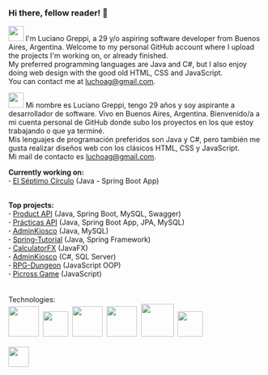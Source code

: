 ### Hi there, fellow reader! 👋

<img height=30 src="https://i1.pngguru.com/preview/715/644/898/world-flag-icons-united-kingdom-flag-art.jpg"> I'm Luciano Greppi, a 29 y/o aspiring software developer from Buenos Aires, Argentina. Welcome to my personal GitHub account where I upload the projects I'm working on, or already finished.<br>
My preferred programming languages are Java and C#, but I also enjoy doing web design with the good old HTML, CSS and JavaScript.<br>
You can contact me at luchoag@gmail.com.<br>

<img height=30 src="https://cdn.icon-icons.com/icons2/1531/PNG/128/3253482-flag-spain-icon_106784.png"> Mi nombre es Luciano Greppi, tengo 29 años y soy aspirante a desarrollador de software. Vivo en Buenos Aires, Argentina. Bienvenido/a a mi cuenta personal de GitHub donde subo los proyectos en los que estoy trabajando o que ya terminé.<br>
Mis lenguajes de programación preferidos son Java y C#, pero también me gusta realizar diseños web con los clásicos HTML, CSS y JavaScript.<br>
Mi mail de contacto es luchoag@gmail.com.<br>


<b>Currently working on:</b> <br>
<b>·</b> <a href="https://github.com/Luchoag/El-Septimo-Circulo">El Séptimo Círculo</a> (Java - Spring Boot App)<br>
<br>

<b>Top projects:</b><br>
<b>·</b> <a href="https://github.com/Luchoag/product-api">Product API</a> (Java, Spring Boot, MySQL, Swagger)<br>
<b>·</b> <a href="https://github.com/Luchoag/product-api">Prácticas API</a> (Java, Spring Boot App, JPA, MySQL)<br>
<b>·</b> <a href="https://github.com/Luchoag/administracion-kiosco-java">AdminKiosco</a> (Java, MySQL)<br>
<b>·</b> <a href="https://github.com/Luchoag/spring-tutorial">Spring-Tutorial</a> (Java, Spring Framework)<br>
<b>·</b> <a href="https://github.com/Luchoag/CalculatorFX">CalculatorFX</a> (JavaFX)<br>
<b>·</b> <a href="https://github.com/Luchoag/AdminKiosco">AdminKiosco</a> (C#, SQL Server)<br>
<b>·</b> <a href="https://github.com/Luchoag/rpg-dungeon">RPG-Dungeon</a> (JavaScript OOP)<br>
<b>·</b> <a href="https://github.com/Luchoag/picross-game">Picross Game</a> (JavaScript)<br>
<br>
<br>
Technologies:<br>
<img height=60 src="https://cdn.iconscout.com/icon/free/png-256/java-23-225999.png">&nbsp;
<img height=50 src="https://symbols.getvecta.com/stencil_96/72_spring-framework-icon.f901b1016d.jpg">&nbsp;
<img height=60 src="https://encrypted-tbn0.gstatic.com/images?q=tbn%3AANd9GcQo8gnVA2n-OPRpw6HwKaHyAYTRd-st-JozSg&usqp=CAU">&nbsp;
<img height=60 src="https://cdn.iconscout.com/icon/free/png-256/git-1-226092.png">&nbsp;
<img height=65 src="https://cdn.icon-icons.com/icons2/2415/PNG/512/mysql_original_wordmark_logo_icon_146417.png">&nbsp;
<img height=50 src="https://cdn.icon-icons.com/icons2/2108/PNG/512/javascript_icon_130900.png">
<br><br>
<a href="https://www.linkedin.com/in/luciano-adolfo-greppi/"><img height=40 src="https://encrypted-tbn0.gstatic.com/images?q=tbn%3AANd9GcSk-cX_eLmfG6blX5lcqrcnB59gvHWpCmiK4Q&usqp=CAU"></a>



<!--
**Luchoag/Luchoag** is a ✨ _special_ ✨ repository because its `README.md` (this file) appears on your GitHub profile.

Here are some ideas to get you started:

- 🔭 I’m currently working on ...
- 🌱 I’m currently learning ...
- 👯 I’m looking to collaborate on ...
- 🤔 I’m looking for help with ...
- 💬 Ask me about ...
- 📫 How to reach me: ...
- 😄 Pronouns: ...
- ⚡ Fun fact: ...
-->
